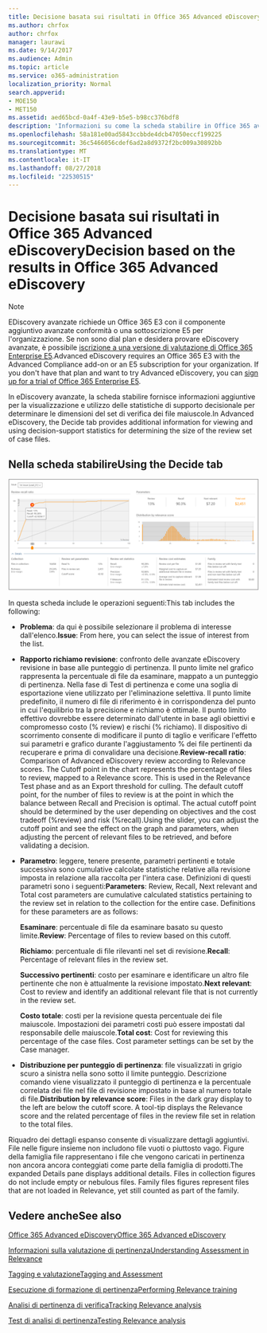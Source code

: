 ```yaml
---
title: Decisione basata sui risultati in Office 365 Advanced eDiscovery
ms.author: chrfox
author: chrfox
manager: laurawi
ms.date: 9/14/2017
ms.audience: Admin
ms.topic: article
ms.service: o365-administration
localization_priority: Normal
search.appverid:
- MOE150
- MET150
ms.assetid: aed65bcd-0a4f-43e9-b5e5-b98cc376bdf8
description: 'Informazioni su come la scheda stabilire in Office 365 avanzate eDiscovery fornisce dati che consentono di determinano le dimensioni corrette del set di verifica dei file maiuscole. '
ms.openlocfilehash: 58a181e00ad5843ccbbde4dcb47050eccf199225
ms.sourcegitcommit: 36c5466056cdef6ad2a8d9372f2bc009a30892bb
ms.translationtype: MT
ms.contentlocale: it-IT
ms.lasthandoff: 08/27/2018
ms.locfileid: "22530515"
---
```

# <a name="decision-based-on-the-results-in-office-365-advanced-ediscovery"></a><span data-ttu-id="04203-103">Decisione basata sui risultati in Office 365 Advanced eDiscovery</span><span class="sxs-lookup"><span data-stu-id="04203-103">Decision based on the results in Office 365 Advanced eDiscovery</span></span>

> [!NOTE]
> <span data-ttu-id="04203-p101">EDiscovery avanzate richiede un Office 365 E3 con il componente aggiuntivo avanzate conformità o una sottoscrizione E5 per l'organizzazione. Se non sono dial plan e desidera provare eDiscovery avanzate, è possibile [iscrizione a una versione di valutazione di Office 365 Enterprise E5](https://go.microsoft.com/fwlink/p/?LinkID=698279).</span><span class="sxs-lookup"><span data-stu-id="04203-p101">Advanced eDiscovery requires an Office 365 E3 with the Advanced Compliance add-on or an E5 subscription for your organization. If you don't have that plan and want to try Advanced eDiscovery, you can [sign up for a trial of Office 365 Enterprise E5](https://go.microsoft.com/fwlink/p/?LinkID=698279).</span></span> 
  
 <span data-ttu-id="04203-106">In eDiscovery avanzate, la scheda stabilire fornisce informazioni aggiuntive per la visualizzazione e utilizzo delle statistiche di supporto decisionale per determinare le dimensioni del set di verifica dei file maiuscole.</span><span class="sxs-lookup"><span data-stu-id="04203-106">In Advanced eDiscovery, the Decide tab provides additional information for viewing and using decision-support statistics for determining the size of the review set of case files.</span></span> 
  
## <a name="using-the-decide-tab"></a><span data-ttu-id="04203-107">Nella scheda stabilire</span><span class="sxs-lookup"><span data-stu-id="04203-107">Using the Decide tab</span></span>

![Decisione di pertinenza](media/f32fed89-f3b5-404a-90c7-ea25d2eb58a9.png)
  
<span data-ttu-id="04203-109">In questa scheda include le operazioni seguenti:</span><span class="sxs-lookup"><span data-stu-id="04203-109">This tab includes the following:</span></span>
  
- <span data-ttu-id="04203-110">**Problema**: da qui è possibile selezionare il problema di interesse dall'elenco.</span><span class="sxs-lookup"><span data-stu-id="04203-110">**Issue**: From here, you can select the issue of interest from the list.</span></span> 
    
- <span data-ttu-id="04203-p102">**Rapporto richiamo revisione**: confronto delle avanzate eDiscovery revisione in base alle punteggio di pertinenza. Il punto limite nel grafico rappresenta la percentuale di file da esaminare, mappato a un punteggio di pertinenza. Nella fase di Test di pertinenza e come una soglia di esportazione viene utilizzato per l'eliminazione selettiva. Il punto limite predefinito, il numero di file di riferimento è in corrispondenza del punto in cui l'equilibrio tra la precisione e richiamo è ottimale. Il punto limito effettivo dovrebbe essere determinato dall'utente in base agli obiettivi e compromesso costo (% review) e rischi (% richiamo). Il dispositivo di scorrimento consente di modificare il punto di taglio e verificare l'effetto sui parametri e grafico durante l'aggiustamento % dei file pertinenti da recuperare e prima di convalidare una decisione.</span><span class="sxs-lookup"><span data-stu-id="04203-p102">**Review-recall ratio**: Comparison of Advanced eDiscovery review according to Relevance scores. The Cutoff point in the chart represents the percentage of files to review, mapped to a Relevance score. This is used in the Relevance Test phase and as an Export threshold for culling. The default cutoff point, for the number of files to review is at the point in which the balance between Recall and Precision is optimal. The actual cutoff point should be determined by the user depending on objectives and the cost tradeoff (%review) and risk (%recall).Using the slider, you can adjust the cutoff point and see the effect on the graph and parameters, when adjusting the percent of relevant files to be retrieved, and before validating a decision.</span></span>
    
- <span data-ttu-id="04203-p103">**Parametro**: leggere, tenere presente, parametri pertinenti e totale successiva sono cumulative calcolate statistiche relative alla revisione imposta in relazione alla raccolta per l'intera case. Definizioni di questi parametri sono i seguenti:</span><span class="sxs-lookup"><span data-stu-id="04203-p103">**Parameters**: Review, Recall, Next relevant and Total cost parameters are cumulative calculated statistics pertaining to the review set in relation to the collection for the entire case. Definitions for these parameters are as follows:</span></span>
    
    <span data-ttu-id="04203-118">**Esaminare**: percentuale di file da esaminare basato su questo limite.</span><span class="sxs-lookup"><span data-stu-id="04203-118">**Review**: Percentage of files to review based on this cutoff.</span></span> 
    
    <span data-ttu-id="04203-119">**Richiamo**: percentuale di file rilevanti nel set di revisione.</span><span class="sxs-lookup"><span data-stu-id="04203-119">**Recall**: Percentage of relevant files in the review set.</span></span> 
    
    <span data-ttu-id="04203-120">**Successivo pertinenti**: costo per esaminare e identificare un altro file pertinente che non è attualmente la revisione impostato.</span><span class="sxs-lookup"><span data-stu-id="04203-120">**Next relevant**: Cost to review and identify an additional relevant file that is not currently in the review set.</span></span> 
    
    <span data-ttu-id="04203-p104">**Costo totale**: costi per la revisione questa percentuale dei file maiuscole. Impostazioni dei parametri costi può essere impostati dal responsabile delle maiuscole.</span><span class="sxs-lookup"><span data-stu-id="04203-p104">**Total cost**: Cost for reviewing this percentage of the case files. Cost parameter settings can be set by the Case manager.</span></span>
    
- <span data-ttu-id="04203-p105">**Distribuzione per punteggio di pertinenza**: file visualizzati in grigio scuro a sinistra nella sono sotto il limite punteggio. Descrizione comando viene visualizzato il punteggio di pertinenza e la percentuale correlata dei file nel file di revisione impostato in base al numero totale di file.</span><span class="sxs-lookup"><span data-stu-id="04203-p105">**Distribution by relevance score**: Files in the dark gray display to the left are below the cutoff score. A tool-tip displays the Relevance score and the related percentage of files in the review file set in relation to the total files.</span></span>
    
<span data-ttu-id="04203-p106">Riquadro dei dettagli espanso consente di visualizzare dettagli aggiuntivi. File nelle figure insieme non includono file vuoti o piuttosto vago. Figure della famiglia file rappresentano i file che vengono caricati in pertinenza non ancora ancora conteggiati come parte della famiglia di prodotti.</span><span class="sxs-lookup"><span data-stu-id="04203-p106">The expanded Details pane displays additional details. Files in collection figures do not include empty or nebulous files. Family files figures represent files that are not loaded in Relevance, yet still counted as part of the family.</span></span>
  
## <a name="see-also"></a><span data-ttu-id="04203-128">Vedere anche</span><span class="sxs-lookup"><span data-stu-id="04203-128">See also</span></span>

[<span data-ttu-id="04203-129">Office 365 Advanced eDiscovery</span><span class="sxs-lookup"><span data-stu-id="04203-129">Office 365 Advanced eDiscovery</span></span>](office-365-advanced-ediscovery.md)
  
[<span data-ttu-id="04203-130">Informazioni sulla valutazione di pertinenza</span><span class="sxs-lookup"><span data-stu-id="04203-130">Understanding Assessment in Relevance</span></span>](assessment-in-relevance-in-advanced-ediscovery.md)
  
[<span data-ttu-id="04203-131">Tagging e valutazione</span><span class="sxs-lookup"><span data-stu-id="04203-131">Tagging and Assessment</span></span>](tagging-and-relevance-training-in-advanced-ediscovery.md)
  
[<span data-ttu-id="04203-132">Esecuzione di formazione di pertinenza</span><span class="sxs-lookup"><span data-stu-id="04203-132">Performing Relevance training</span></span>](tagging-and-assessment-in-advanced-ediscovery.md)
  
[<span data-ttu-id="04203-133">Analisi di pertinenza di verifica</span><span class="sxs-lookup"><span data-stu-id="04203-133">Tracking Relevance analysis</span></span>](track-relevance-analysis-in-advanced-ediscovery.md)
  
[<span data-ttu-id="04203-134">Test di analisi di pertinenza</span><span class="sxs-lookup"><span data-stu-id="04203-134">Testing Relevance analysis</span></span>](test-relevance-analysis-in-advanced-ediscovery.md)

